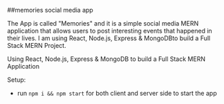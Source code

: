 ##memories social media app

The App is called "Memories" and it is a simple social media MERN application that allows users to post interesting events that happened in their lives. I am using React, Node.js, Express & MongoDBto build a Full Stack MERN Project.

Using React, Node.js, Express & MongoDB to build a Full Stack MERN Application

Setup:

- run `npm i && npm start` for both client and server side to start the app
